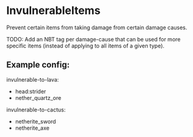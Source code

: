 # InvulnerableItems
Prevent certain items from taking damage from certain damage causes.

TODO: Add an NBT tag per damage-cause that can be used for more specific items (instead of applying to all items of a given type).

## Example config:
invulnerable-to-lava:
  - head:strider
  - nether_quartz_ore

invulnerable-to-cactus:
  - netherite_sword
  - netherite_axe
